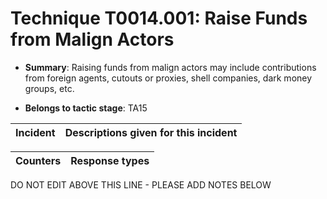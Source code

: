 # Technique T0014.001: Raise Funds from Malign Actors

* **Summary**: Raising funds from malign actors may include contributions from foreign agents, cutouts or proxies, shell companies, dark money groups, etc.

* **Belongs to tactic stage**: TA15


| Incident | Descriptions given for this incident |
| -------- | -------------------- |



| Counters | Response types |
| -------- | -------------- |


DO NOT EDIT ABOVE THIS LINE - PLEASE ADD NOTES BELOW